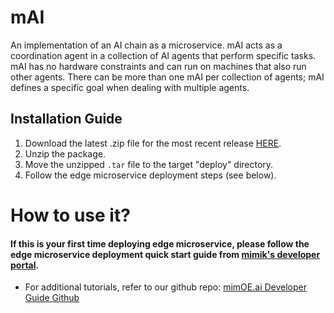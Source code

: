 # mAI
An implementation of an AI chain as a microservice. mAI acts as a coordination agent in a collection of AI agents that perform specific tasks. mAI has no hardware constraints and can run on machines that also run other agents. There can be more than one mAI per collection of agents; mAI defines a specific goal when dealing with multiple agents.

## Installation Guide

1. Download the latest .zip file for the most recent release [HERE](https://github.com/edgeMicroservice/mAI/releases).
2. Unzip the package.
3. Move the unzipped `.tar` file to the target "deploy" directory.
4. Follow the edge microservice deployment steps (see below).

# How to use it?

#### If this is your first time deploying edge microservice, please follow the edge microservice deployment quick start guide from [mimik's developer portal](https://devdocs.mimik.com/tutorials/01-index).

- For additional tutorials, refer to our github repo: [mimOE.ai Developer Guide Github](https://github.com/mimik-mimOE-ai/mimOE-ai-developer-guide)
